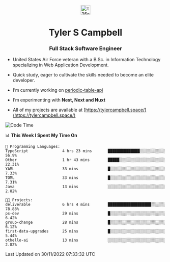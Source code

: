 <p align="center">
<a href="https://www.linkedin.com/in/t36campbell" target="blank"><img align="center" src="https://ik.imagekit.io/t36campbell/Portfolio/linkedin.png.original_m8bbGgPh6.png" alt="t36campbell" height="30" width="30" /></a>
</p>
<h1 align="center">Tyler S Campbell</h1>
<h3 align="center">Full Stack Software Engineer</h3>

* United States Air Force veteran with a B.Sc. in Information Technology specializing in Web Application Development. 

* Quick study, eager to cultivate the skills needed to become an elite developer.

* I’m currently working on [periodic-table-api](https://github.com/t36campbell/periodic-table-api)

* I’m experimenting with **Nest, Next and Nuxt**

* All of my projects are available at [https://tylercampbell.space/](https://tylercampbell.space/)

<!--START_SECTION:waka-->
![Code Time](http://img.shields.io/badge/Code%20Time-2%2C017%20hrs%2056%20mins-blue)

📊 **This Week I Spent My Time On** 

```text
💬 Programming Languages: 
TypeScript               4 hrs 23 mins       ██████████████░░░░░░░░░░░   56.9% 
Other                    1 hr 43 mins        █████░░░░░░░░░░░░░░░░░░░░   22.31% 
YAML                     33 mins             █░░░░░░░░░░░░░░░░░░░░░░░░   7.33% 
TOML                     33 mins             █░░░░░░░░░░░░░░░░░░░░░░░░   7.31% 
Java                     13 mins             ░░░░░░░░░░░░░░░░░░░░░░░░░   2.82%

🐱‍💻 Projects: 
deliverable              6 hrs 4 mins        ███████████████████░░░░░░   78.88% 
ps-dev                   29 mins             █░░░░░░░░░░░░░░░░░░░░░░░░   6.42% 
group-change             28 mins             █░░░░░░░░░░░░░░░░░░░░░░░░   6.12% 
first-data-upgrades      25 mins             █░░░░░░░░░░░░░░░░░░░░░░░░   5.44% 
othello-ai               13 mins             ░░░░░░░░░░░░░░░░░░░░░░░░░   2.82%

```


 Last Updated on 30/11/2022 07:33:32 UTC
<!--END_SECTION:waka-->
